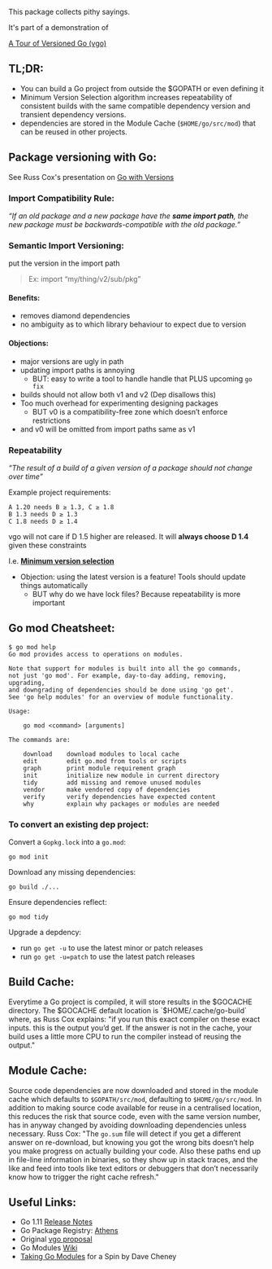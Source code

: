 This package collects pithy sayings.

It's part of a demonstration of

[A Tour of Versioned Go (vgo)](https://research.swtch.com/vgo-tour)

## TL;DR:
- You can build a Go project from outside the $GOPATH or even defining it
- Minimum Version Selection algorithm increases repeatability of consistent builds with the same compatible dependency version and transient dependency versions.
- dependencies are stored in the Module Cache (`$HOME/go/src/mod`) that can be reused in other projects.

## Package versioning with Go:
See Russ Cox's presentation on [Go with Versions](https://www.youtube.com/watch?v=F8nrpe0XWRg&list=PLq2Nv-Sh8EbbIjQgDzapOFeVfv5bGOoPE&index=3&t=0s)

### Import Compatibility Rule:

_“If an old package and a new package have the **same import path**, the new package must be backwards-compatible with the old package.”_

### Semantic Import Versioning:
put the version in the import path
> Ex: import “my/thing/v2/sub/pkg”

#### Benefits:
- removes diamond dependencies
- no ambiguity as to which library behaviour to expect due to version

#### Objections:
- major versions are ugly in path
- updating import paths is annoying
  - BUT: easy to write a tool to handle handle that PLUS upcoming `go fix`
- builds should not allow both v1 and v2 (Dep disallows this)
- Too much overhead for experimenting designing packages
  - BUT v0 is a compatibility-free zone which doesn’t enforce restrictions 
- and v0 will be omitted from import paths same as v1

### Repeatability
_“The result of a build of a given version of a package should not change over time”_

Example project requirements:
```
A 1.20 needs B ≥ 1.3, C ≥ 1.8
B 1.3 needs D ≥ 1.3
C 1.8 needs D ≥ 1.4
```
vgo will not care if D 1.5 higher are released. It will **always choose D 1.4** given these constraints

I.e. [**Minimum version selection**](https://research.swtch.com/vgo-mvs)

- Objection: using the latest version is a feature! Tools should update things automatically
  - BUT why do we have lock files? Because repeatability is more important

## Go mod Cheatsheet:
```
$ go mod help
Go mod provides access to operations on modules.

Note that support for modules is built into all the go commands,
not just 'go mod'. For example, day-to-day adding, removing, upgrading,
and downgrading of dependencies should be done using 'go get'.
See 'go help modules' for an overview of module functionality.

Usage:

	go mod <command> [arguments]

The commands are:

	download    download modules to local cache
	edit        edit go.mod from tools or scripts
	graph       print module requirement graph
	init        initialize new module in current directory
	tidy        add missing and remove unused modules
	vendor      make vendored copy of dependencies
	verify      verify dependencies have expected content
	why         explain why packages or modules are needed
```

### To convert an existing dep project:
Convert a `Gopkg.lock` into a `go.mod`:
```
go mod init
```
Download any missing dependencies:
```
go build ./...
```
Ensure dependencies reflect:
```
go mod tidy
```

Upgrade a depdency:
- run `go get -u` to use the latest minor or patch releases
- run `go get -u=patch` to use the latest patch releases

## Build Cache:
Everytime a Go project is compiled, it will store results in the $GOCACHE directory. The $GOCACHE default location is `$HOME/.cache/go-build` where, as Russ Cox explains: "if you run this exact compiler on these exact inputs. this is the output you’d get. If the answer is not in the cache, your build uses a little more CPU to run the compiler instead of reusing the output."

## Module Cache:
Source code dependencies are now downloaded and stored in the module cache which defaults to `$GOPATH/src/mod`, defaulting to `$HOME/go/src/mod`. In addition to making source code available for reuse in a centralised location, this reduces the risk that source code, even with the same version number, has in anyway changed by avoiding downloading dependencies unless necessary. Russ Cox:
"The `go.sum` file will detect if you get a different answer on re-download, but knowing you got the wrong bits doesn’t help you make progress on actually building your code. Also these paths end up in file-line information in binaries, so they show up in stack traces, and the like and feed into tools like text editors or debuggers that don’t necessarily know how to trigger the right cache refresh."

## Useful Links:
- Go 1.11 [Release Notes](https://golang.org/doc/go1.11)
- Go Package Registry: [Athens](https://github.com/gomods/athens)
- Original [vgo proposal](https://research.swtch.com/vgo)
- Go Modules [Wiki](https://github.com/golang/go/wiki/Modules)
- [Taking Go Modules](https://dave.cheney.net/2018/07/14/taking-go-modules-for-a-spin) for a Spin by Dave Cheney
